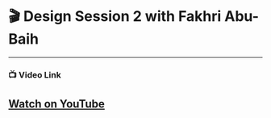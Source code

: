# 🎬 Design Session 2 with Fakhri Abu-Baih
---
### 📺 Video Link
[Watch on YouTube](https://www.youtube.com/watch?v=shNSqGdOsfM&authuser=2)
---
